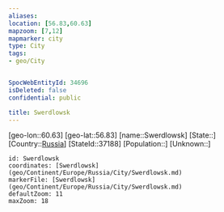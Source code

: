 ```yaml
---
aliases: 
location: [56.83,60.63]
mapzoom: [7,12] 
mapmarker: city 
type: City
tags:
- geo/City


SpocWebEntityId: 34696
isDeleted: false
confidential: public

title: Swerdlowsk
---
```

[geo-lon::60.63]
[geo-lat::56.83]
[name::Swerdlowsk]
[State::]
[Country::[Russia](geo/Continent/Europe/Russia.md)]
[StateId::37188]
[Population::]
[Unknown::]


```leaflet
id: Swerdlowsk
coordinates: [Swerdlowsk](geo/Continent/Europe/Russia/City/Swerdlowsk.md)
markerFile: [Swerdlowsk](geo/Continent/Europe/Russia/City/Swerdlowsk.md)
defaultZoom: 11 
maxZoom: 18
```


